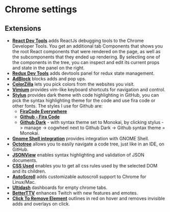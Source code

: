 # Chrome settings

## Extensions

- [**React Dev Tools**](https://chrome.google.com/webstore/detail/react-developer-tools/fmkadmapgofadopljbjfkapdkoienihi)
  adds ReactJs debugging tools to the Chrome Developer Tools. You get an
  additional tab Components that shows you the root React components that were
  rendered on the page, as well as the subcomponents that they ended up
  rendering. By selecting one of the components in the tree, you can inspect and
  edit its current props and state in the panel on the right.
- [**Redux Dev Tools**](https://github.com/zalmoxisus/redux-devtools-extension)
  adds devtools panel for redux state management.
- [**AdBlock**](https://chrome.google.com/webstore/detail/adblock-%E2%80%94-best-ad-blocker/gighmmpiobklfepjocnamgkkbiglidom)
  blocks adds and pop ups.
- [**ColorZilla**](https://chrome.google.com/webstore/detail/colorzilla/bhlhnicpbhignbdhedgjhgdocnmhomnp)
  lets you pick colors from the websites you visit.
- [**Vimium**](https://chrome.google.com/webstore/detail/vimium/dbepggeogbaibhgnhhndojpepiihcmeb)
  provides vim-like keyboard shortcuts for navigation and control.
- [**Stylus**](https://github.com/StylishThemes/GitHub-Dark) provides dark theme
  with code highlighting in GitHub, you can pick the syntax highlighting theme
  for the code and use fira code or other fonts. The styles I use for Github
  are:
  - [**FiraCode Everywhere**](https://userstyles.org/styles/143645/firacode-everywhere)
  - [**Github - Fira Code**](https://userstyles.org/styles/167666/github-fira-code)
  - [**Github Dark**](https://github.com/StylishThemes/GitHub-Dark) - with
    syntax theme set to Monokai, by clicking stylus -> manage -> cogwheel next
    to Github Dark -> Github syntax theme = Monokai.
- [**Gnome Shell integration**](https://chrome.google.com/webstore/detail/gnome-shell-integration/gphhapmejobijbbhgpjhcjognlahblep)
  provides integration with GNOME Shell.
- [**Octotree**](https://chrome.google.com/webstore/detail/octotree/bkhaagjahfmjljalopjnoealnfndnagc)
  allows you to easily navigate a code tree, just like in an IDE, on GitHub.
- [**JSONView**](https://chrome.google.com/webstore/detail/jsonview/chklaanhfefbnpoihckbnefhakgolnmc)
  enables syntax highlighting and validation of JSON documents.
- [**CSS Used**](https://chrome.google.com/webstore/detail/css-used/cdopjfddjlonogibjahpnmjpoangjfff)
  enables you to get all css rules used by the selected DOM and its children.
- [**AutoScroll**](https://chrome.google.com/webstore/detail/autoscroll/occjjkgifpmdgodlplnacmkejpdionan)
  adds customizable autoscroll support to Chrome for Linux/Mac.
- [**Ultidash**](https://chrome.google.com/webstore/detail/ultidash-new-tab/dghaelfeofkkdebndhkfoneojddiebhd)
  dashboards for empty chrome tabs.
- [**BetterTTV**](https://chrome.google.com/webstore/detail/betterttv/ajopnjidmegmdimjlfnijceegpefgped?hl=en)
  enhances Twitch with new features and emotes.
- [**Click To Remove Element**](https://chrome.google.com/webstore/detail/click-to-remove-element/jcgpghgjhhahcefnfpbncdmhhddedhnk?hl=en)
  outlines in red on hover and removes invisible adds and overlays on click.
